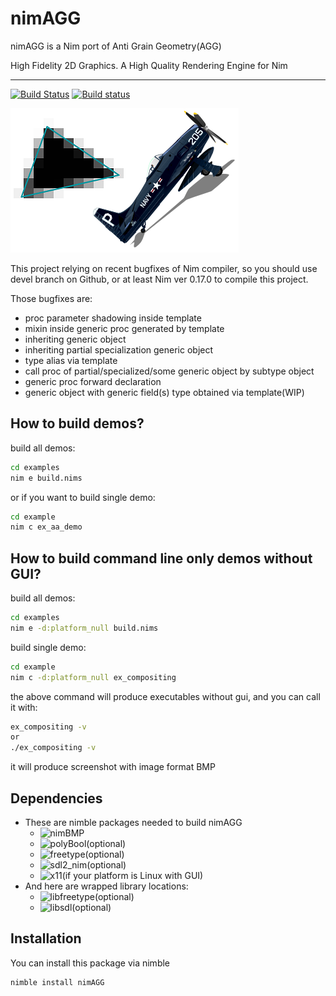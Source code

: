 # nimAGG
nimAGG is a Nim port of Anti Grain Geometry(AGG)

High Fidelity 2D Graphics. A High Quality Rendering Engine for Nim

---

[![Build Status][badge-nimagg-travisci]][nimagg-travisci]
[![Build status][badge-nimagg-appveyor]][nimagg-appveyor]

![Screenshot](screenshot.png)

This project relying on recent bugfixes of Nim compiler, so you should use devel
branch on Github, or at least Nim ver 0.17.0 to compile this project.

Those bugfixes are:
  - proc parameter shadowing inside template
  - mixin inside generic proc generated by template
  - inheriting generic object
  - inheriting partial specialization generic object
  - type alias via template
  - call proc of partial/specialized/some generic object by subtype object
  - generic proc forward declaration
  - generic object with generic field(s) type obtained via template(WIP)

  
## How to build demos?

build all demos:

```bash
cd examples
nim e build.nims
```

or if you want to build single demo:

```bash
cd example
nim c ex_aa_demo
```

## How to build command line only demos without GUI?

build all demos:

```bash
cd examples
nim e -d:platform_null build.nims
```

build single demo:

```bash
cd example
nim c -d:platform_null ex_compositing
```

the above command will produce executables without gui, and you can call it with:

```bash
ex_compositing -v
or
./ex_compositing -v
```

it will produce screenshot with image format BMP

## Dependencies
  * These are nimble packages needed to build nimAGG
    * ![nimBMP](https://github.com/jangko/nimBMP)
    * ![polyBool](https://github.com/jangko/polyBool)(optional)
    * ![freetype](https://github.com/jangko/freetype)(optional)
    * ![sdl2_nim](https://github.com/Vladar4/sdl2_nim)(optional)
    * ![x11](https://github.com/nim-lang/x11)(if your platform is Linux with GUI)
  * And here are wrapped library locations:
    * ![libfreetype](https://www.freetype.org)(optional)
    * ![libsdl](https://www.libsdl.org)(optional)

## Installation
You can install this package via nimble
```text
nimble install nimAGG
```

[nimagg-travisci]: https://travis-ci.org/jangko/nimAGG
[nimagg-appveyor]: https://ci.appveyor.com/project/jangko/nimagg
[badge-nimagg-travisci]: https://travis-ci.org/jangko/nimAGG.svg?branch=master
[badge-nimagg-appveyor]: https://ci.appveyor.com/api/projects/status/github/jangko/nimAGG?svg=true
